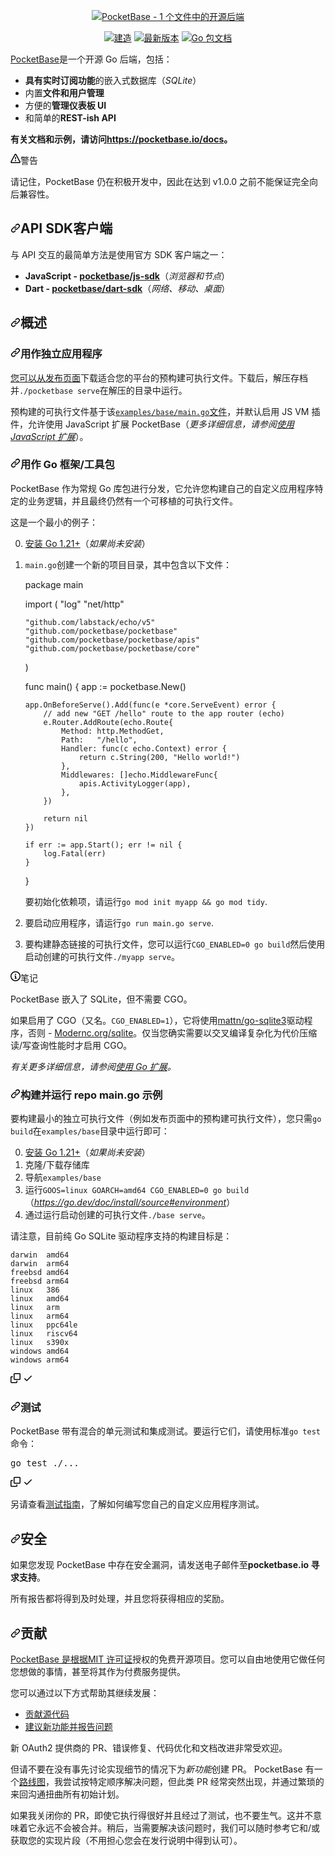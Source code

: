 <div class="Box-sc-g0xbh4-0 bJMeLZ js-snippet-clipboard-copy-unpositioned" data-hpc="true"><article class="markdown-body entry-content container-lg" itemprop="text"><p align="center" dir="auto">
    <a href="https://pocketbase.io" rel="nofollow">
        <img src="https://camo.githubusercontent.com/45afc34faad79c9a4591c3ec02a3e98ec3e99b0e1c8a6fbbf11b6ea8f402fdf6/68747470733a2f2f692e696d6775722e636f6d2f3571696d6e6d352e706e67" alt="PocketBase - 1 个文件中的开源后端" data-canonical-src="https://i.imgur.com/5qimnm5.png" style="max-width: 100%;">
    </a>
</p>
<p align="center" dir="auto">
    <a href="https://github.com/pocketbase/pocketbase/actions/workflows/release.yaml"><img src="https://github.com/pocketbase/pocketbase/actions/workflows/release.yaml/badge.svg" alt="建造" style="max-width: 100%;"></a>
    <a href="https://github.com/pocketbase/pocketbase/releases"><img src="https://camo.githubusercontent.com/b9732255507737ff199b5889590f12cfeb152808f09d5f94710b747bf2e8fa7a/68747470733a2f2f696d672e736869656c64732e696f2f6769746875622f72656c656173652f706f636b6574626173652f706f636b6574626173652e737667" alt="最新版本" data-canonical-src="https://img.shields.io/github/release/pocketbase/pocketbase.svg" style="max-width: 100%;"></a>
    <a href="https://pkg.go.dev/github.com/pocketbase/pocketbase" rel="nofollow"><img src="https://camo.githubusercontent.com/63cbf89251fcaf3bbe7e8452e7844cb36ced6b07f9bc3f60e82707c588479a4d/68747470733a2f2f676f646f632e6f72672f6769746875622e636f6d2f706f636b6574626173652f706f636b6574626173653f7374617475732e737667" alt="Go 包文档" data-canonical-src="https://godoc.org/github.com/pocketbase/pocketbase?status.svg" style="max-width: 100%;"></a>
</p>
<p dir="auto"><a href="https://pocketbase.io" rel="nofollow"><font style="vertical-align: inherit;"><font style="vertical-align: inherit;">PocketBase</font></font></a><font style="vertical-align: inherit;"><font style="vertical-align: inherit;">是一个开源 Go 后端，包括：</font></font></p>
<ul dir="auto">
<li><font style="vertical-align: inherit;"><strong><font style="vertical-align: inherit;">具有实时订阅功能</font></strong><font style="vertical-align: inherit;">的嵌入式数据库（</font></font><em><font style="vertical-align: inherit;"><font style="vertical-align: inherit;">SQLite</font></font></em><font style="vertical-align: inherit;"><font style="vertical-align: inherit;">）</font></font><strong><font style="vertical-align: inherit;"></font></strong></li>
<li><font style="vertical-align: inherit;"><font style="vertical-align: inherit;">内置</font></font><strong><font style="vertical-align: inherit;"><font style="vertical-align: inherit;">文件和用户管理</font></font></strong></li>
<li><font style="vertical-align: inherit;"><font style="vertical-align: inherit;">方便的</font></font><strong><font style="vertical-align: inherit;"><font style="vertical-align: inherit;">管理仪表板 UI</font></font></strong></li>
<li><font style="vertical-align: inherit;"><font style="vertical-align: inherit;">和简单的</font></font><strong><font style="vertical-align: inherit;"><font style="vertical-align: inherit;">REST-ish API</font></font></strong></li>
</ul>
<p dir="auto"><strong><font style="vertical-align: inherit;"><font style="vertical-align: inherit;">有关文档和示例，请访问</font></font><a href="https://pocketbase.io/docs" rel="nofollow"><font style="vertical-align: inherit;"><font style="vertical-align: inherit;">https://pocketbase.io/docs</font></font></a><font style="vertical-align: inherit;"><font style="vertical-align: inherit;">。</font></font></strong></p>
<div class="markdown-alert markdown-alert-warning" dir="auto"><p class="markdown-alert-title" dir="auto"><svg class="octicon octicon-alert mr-2" viewBox="0 0 16 16" version="1.1" width="16" height="16" aria-hidden="true"><path d="M6.457 1.047c.659-1.234 2.427-1.234 3.086 0l6.082 11.378A1.75 1.75 0 0 1 14.082 15H1.918a1.75 1.75 0 0 1-1.543-2.575Zm1.763.707a.25.25 0 0 0-.44 0L1.698 13.132a.25.25 0 0 0 .22.368h12.164a.25.25 0 0 0 .22-.368Zm.53 3.996v2.5a.75.75 0 0 1-1.5 0v-2.5a.75.75 0 0 1 1.5 0ZM9 11a1 1 0 1 1-2 0 1 1 0 0 1 2 0Z"></path></svg><font style="vertical-align: inherit;"><font style="vertical-align: inherit;">警告</font></font></p><p dir="auto"><font style="vertical-align: inherit;"><font style="vertical-align: inherit;">请记住，PocketBase 仍在积极开发中，因此在达到 v1.0.0 之前不能保证完全向后兼容性。</font></font></p>
</div>
<h2 tabindex="-1" dir="auto"><a id="user-content-api-sdk-clients" class="anchor" aria-hidden="true" tabindex="-1" href="#api-sdk-clients"><svg class="octicon octicon-link" viewBox="0 0 16 16" version="1.1" width="16" height="16" aria-hidden="true"><path d="m7.775 3.275 1.25-1.25a3.5 3.5 0 1 1 4.95 4.95l-2.5 2.5a3.5 3.5 0 0 1-4.95 0 .751.751 0 0 1 .018-1.042.751.751 0 0 1 1.042-.018 1.998 1.998 0 0 0 2.83 0l2.5-2.5a2.002 2.002 0 0 0-2.83-2.83l-1.25 1.25a.751.751 0 0 1-1.042-.018.751.751 0 0 1-.018-1.042Zm-4.69 9.64a1.998 1.998 0 0 0 2.83 0l1.25-1.25a.751.751 0 0 1 1.042.018.751.751 0 0 1 .018 1.042l-1.25 1.25a3.5 3.5 0 1 1-4.95-4.95l2.5-2.5a3.5 3.5 0 0 1 4.95 0 .751.751 0 0 1-.018 1.042.751.751 0 0 1-1.042.018 1.998 1.998 0 0 0-2.83 0l-2.5 2.5a1.998 1.998 0 0 0 0 2.83Z"></path></svg></a><font style="vertical-align: inherit;"><font style="vertical-align: inherit;">API SDK客户端</font></font></h2>
<p dir="auto"><font style="vertical-align: inherit;"><font style="vertical-align: inherit;">与 API 交互的最简单方法是使用官方 SDK 客户端之一：</font></font></p>
<ul dir="auto">
<li><strong><font style="vertical-align: inherit;"><font style="vertical-align: inherit;">JavaScript - </font></font><a href="https://github.com/pocketbase/js-sdk"><font style="vertical-align: inherit;"><font style="vertical-align: inherit;">pocketbase/js-sdk</font></font></a></strong><font style="vertical-align: inherit;"><font style="vertical-align: inherit;">（</font></font><em><font style="vertical-align: inherit;"><font style="vertical-align: inherit;">浏览器和节点</font></font></em><font style="vertical-align: inherit;"><font style="vertical-align: inherit;">）</font></font></li>
<li><strong><font style="vertical-align: inherit;"><font style="vertical-align: inherit;">Dart - </font></font><a href="https://github.com/pocketbase/dart-sdk"><font style="vertical-align: inherit;"><font style="vertical-align: inherit;">pocketbase/dart-sdk</font></font></a></strong><font style="vertical-align: inherit;"><font style="vertical-align: inherit;">（</font></font><em><font style="vertical-align: inherit;"><font style="vertical-align: inherit;">网络、移动、桌面</font></font></em><font style="vertical-align: inherit;"><font style="vertical-align: inherit;">）</font></font></li>
</ul>
<h2 tabindex="-1" dir="auto"><a id="user-content-overview" class="anchor" aria-hidden="true" tabindex="-1" href="#overview"><svg class="octicon octicon-link" viewBox="0 0 16 16" version="1.1" width="16" height="16" aria-hidden="true"><path d="m7.775 3.275 1.25-1.25a3.5 3.5 0 1 1 4.95 4.95l-2.5 2.5a3.5 3.5 0 0 1-4.95 0 .751.751 0 0 1 .018-1.042.751.751 0 0 1 1.042-.018 1.998 1.998 0 0 0 2.83 0l2.5-2.5a2.002 2.002 0 0 0-2.83-2.83l-1.25 1.25a.751.751 0 0 1-1.042-.018.751.751 0 0 1-.018-1.042Zm-4.69 9.64a1.998 1.998 0 0 0 2.83 0l1.25-1.25a.751.751 0 0 1 1.042.018.751.751 0 0 1 .018 1.042l-1.25 1.25a3.5 3.5 0 1 1-4.95-4.95l2.5-2.5a3.5 3.5 0 0 1 4.95 0 .751.751 0 0 1-.018 1.042.751.751 0 0 1-1.042.018 1.998 1.998 0 0 0-2.83 0l-2.5 2.5a1.998 1.998 0 0 0 0 2.83Z"></path></svg></a><font style="vertical-align: inherit;"><font style="vertical-align: inherit;">概述</font></font></h2>
<h3 tabindex="-1" dir="auto"><a id="user-content-use-as-standalone-app" class="anchor" aria-hidden="true" tabindex="-1" href="#use-as-standalone-app"><svg class="octicon octicon-link" viewBox="0 0 16 16" version="1.1" width="16" height="16" aria-hidden="true"><path d="m7.775 3.275 1.25-1.25a3.5 3.5 0 1 1 4.95 4.95l-2.5 2.5a3.5 3.5 0 0 1-4.95 0 .751.751 0 0 1 .018-1.042.751.751 0 0 1 1.042-.018 1.998 1.998 0 0 0 2.83 0l2.5-2.5a2.002 2.002 0 0 0-2.83-2.83l-1.25 1.25a.751.751 0 0 1-1.042-.018.751.751 0 0 1-.018-1.042Zm-4.69 9.64a1.998 1.998 0 0 0 2.83 0l1.25-1.25a.751.751 0 0 1 1.042.018.751.751 0 0 1 .018 1.042l-1.25 1.25a3.5 3.5 0 1 1-4.95-4.95l2.5-2.5a3.5 3.5 0 0 1 4.95 0 .751.751 0 0 1-.018 1.042.751.751 0 0 1-1.042.018 1.998 1.998 0 0 0-2.83 0l-2.5 2.5a1.998 1.998 0 0 0 0 2.83Z"></path></svg></a><font style="vertical-align: inherit;"><font style="vertical-align: inherit;">用作独立应用程序</font></font></h3>
<p dir="auto"><font style="vertical-align: inherit;"></font><a href="https://github.com/pocketbase/pocketbase/releases"><font style="vertical-align: inherit;"><font style="vertical-align: inherit;">您可以从发布页面</font></font></a><font style="vertical-align: inherit;"><font style="vertical-align: inherit;">下载适合您的平台的预构建可执行文件</font><font style="vertical-align: inherit;">。下载后，解压存档并</font></font><code>./pocketbase serve</code><font style="vertical-align: inherit;"><font style="vertical-align: inherit;">在解压的目录中运行。</font></font></p>
<p dir="auto"><font style="vertical-align: inherit;"><font style="vertical-align: inherit;">预构建的可执行文件基于该</font></font><a href="https://github.com/pocketbase/pocketbase/blob/master/examples/base/main.go"><code>examples/base/main.go</code><font style="vertical-align: inherit;"><font style="vertical-align: inherit;">文件</font></font></a><font style="vertical-align: inherit;"><font style="vertical-align: inherit;">，并默认启用 JS VM 插件，允许使用 JavaScript 扩展 PocketBase（</font></font><em><font style="vertical-align: inherit;"><font style="vertical-align: inherit;">更多详细信息，请参阅</font></font><a href="https://pocketbase.io/docs/js-overview/" rel="nofollow"><font style="vertical-align: inherit;"><font style="vertical-align: inherit;">使用 JavaScript 扩展</font></font></a></em><font style="vertical-align: inherit;"><font style="vertical-align: inherit;">）。</font></font></p>
<h3 tabindex="-1" dir="auto"><a id="user-content-use-as-a-go-frameworktoolkit" class="anchor" aria-hidden="true" tabindex="-1" href="#use-as-a-go-frameworktoolkit"><svg class="octicon octicon-link" viewBox="0 0 16 16" version="1.1" width="16" height="16" aria-hidden="true"><path d="m7.775 3.275 1.25-1.25a3.5 3.5 0 1 1 4.95 4.95l-2.5 2.5a3.5 3.5 0 0 1-4.95 0 .751.751 0 0 1 .018-1.042.751.751 0 0 1 1.042-.018 1.998 1.998 0 0 0 2.83 0l2.5-2.5a2.002 2.002 0 0 0-2.83-2.83l-1.25 1.25a.751.751 0 0 1-1.042-.018.751.751 0 0 1-.018-1.042Zm-4.69 9.64a1.998 1.998 0 0 0 2.83 0l1.25-1.25a.751.751 0 0 1 1.042.018.751.751 0 0 1 .018 1.042l-1.25 1.25a3.5 3.5 0 1 1-4.95-4.95l2.5-2.5a3.5 3.5 0 0 1 4.95 0 .751.751 0 0 1-.018 1.042.751.751 0 0 1-1.042.018 1.998 1.998 0 0 0-2.83 0l-2.5 2.5a1.998 1.998 0 0 0 0 2.83Z"></path></svg></a><font style="vertical-align: inherit;"><font style="vertical-align: inherit;">用作 Go 框架/工具包</font></font></h3>
<p dir="auto"><font style="vertical-align: inherit;"><font style="vertical-align: inherit;">PocketBase 作为常规 Go 库包进行分发，它允许您构建自己的自定义应用程序特定的业务逻辑，并且最终仍然有一个可移植的可执行文件。</font></font></p>
<p dir="auto"><font style="vertical-align: inherit;"><font style="vertical-align: inherit;">这是一个最小的例子：</font></font></p>
<ol start="0" dir="auto">
<li>
<p dir="auto"><a href="https://go.dev/doc/install" rel="nofollow"><font style="vertical-align: inherit;"><font style="vertical-align: inherit;">安装 Go 1.21+</font></font></a><font style="vertical-align: inherit;"><font style="vertical-align: inherit;">（</font></font><em><font style="vertical-align: inherit;"><font style="vertical-align: inherit;">如果尚未安装</font></font></em><font style="vertical-align: inherit;"><font style="vertical-align: inherit;">）</font></font></p>
</li>
<li>
<p dir="auto"><font style="vertical-align: inherit;"></font><code>main.go</code><font style="vertical-align: inherit;"><font style="vertical-align: inherit;">创建一个新的项目目录，其中</font><font style="vertical-align: inherit;">包含以下文件：</font></font></p>

package main

import (
    "log"
    "net/http"

    "github.com/labstack/echo/v5"
    "github.com/pocketbase/pocketbase"
    "github.com/pocketbase/pocketbase/apis"
    "github.com/pocketbase/pocketbase/core"
)

func main() {
    app := pocketbase.New()

    app.OnBeforeServe().Add(func(e *core.ServeEvent) error {
        // add new "GET /hello" route to the app router (echo)
        e.Router.AddRoute(echo.Route{
            Method: http.MethodGet,
            Path:   "/hello",
            Handler: func(c echo.Context) error {
                return c.String(200, "Hello world!")
            },
            Middlewares: []echo.MiddlewareFunc{
                apis.ActivityLogger(app),
            },
        })

        return nil
    })

    if err := app.Start(); err != nil {
        log.Fatal(err)
    }
}
<p dir="auto"><font style="vertical-align: inherit;"><font style="vertical-align: inherit;">要初始化依赖项，请运行</font></font><code>go mod init myapp &amp;&amp; go mod tidy</code><font style="vertical-align: inherit;"><font style="vertical-align: inherit;">.</font></font></p>
</li>
<li>
<p dir="auto"><font style="vertical-align: inherit;"><font style="vertical-align: inherit;">要启动应用程序，请运行</font></font><code>go run main.go serve</code><font style="vertical-align: inherit;"><font style="vertical-align: inherit;">.</font></font></p>
</li>
<li>
<p dir="auto"><font style="vertical-align: inherit;"><font style="vertical-align: inherit;">要构建静态链接的可执行文件，您可以运行</font></font><code>CGO_ENABLED=0 go build</code><font style="vertical-align: inherit;"><font style="vertical-align: inherit;">然后使用 启动创建的可执行文件</font></font><code>./myapp serve</code><font style="vertical-align: inherit;"><font style="vertical-align: inherit;">。</font></font></p>
</li>
</ol>
<div class="markdown-alert markdown-alert-note" dir="auto"><p class="markdown-alert-title" dir="auto"><svg class="octicon octicon-info mr-2" viewBox="0 0 16 16" version="1.1" width="16" height="16" aria-hidden="true"><path d="M0 8a8 8 0 1 1 16 0A8 8 0 0 1 0 8Zm8-6.5a6.5 6.5 0 1 0 0 13 6.5 6.5 0 0 0 0-13ZM6.5 7.75A.75.75 0 0 1 7.25 7h1a.75.75 0 0 1 .75.75v2.75h.25a.75.75 0 0 1 0 1.5h-2a.75.75 0 0 1 0-1.5h.25v-2h-.25a.75.75 0 0 1-.75-.75ZM8 6a1 1 0 1 1 0-2 1 1 0 0 1 0 2Z"></path></svg><font style="vertical-align: inherit;"><font style="vertical-align: inherit;">笔记</font></font></p><p dir="auto"><font style="vertical-align: inherit;"><font style="vertical-align: inherit;">PocketBase 嵌入了 SQLite，但不需要 CGO。</font></font></p>
<p dir="auto"><font style="vertical-align: inherit;"><font style="vertical-align: inherit;">如果启用了 CGO（又名。</font></font><code>CGO_ENABLED=1</code><font style="vertical-align: inherit;"><font style="vertical-align: inherit;">），它将使用</font></font><a href="https://pkg.go.dev/github.com/mattn/go-sqlite3" rel="nofollow"><font style="vertical-align: inherit;"><font style="vertical-align: inherit;">mattn/go-sqlite3</font></font></a><font style="vertical-align: inherit;"><font style="vertical-align: inherit;">驱动程序，否则 - </font></font><a href="https://pkg.go.dev/modernc.org/sqlite" rel="nofollow"><font style="vertical-align: inherit;"><font style="vertical-align: inherit;">Modernc.org/sqlite</font></font></a><font style="vertical-align: inherit;"><font style="vertical-align: inherit;">。仅当您确实需要以交叉编译复杂化为代价压缩读/写查询性能时才启用 CGO。</font></font></p>
</div>
<p dir="auto"><em><font style="vertical-align: inherit;"><font style="vertical-align: inherit;">有关更多详细信息，请参阅</font></font><a href="https://pocketbase.io/docs/go-overview/" rel="nofollow"><font style="vertical-align: inherit;"><font style="vertical-align: inherit;">使用 Go 扩展</font></font></a><font style="vertical-align: inherit;"><font style="vertical-align: inherit;">。</font></font></em></p>
<h3 tabindex="-1" dir="auto"><a id="user-content-building-and-running-the-repo-maingo-example" class="anchor" aria-hidden="true" tabindex="-1" href="#building-and-running-the-repo-maingo-example"><svg class="octicon octicon-link" viewBox="0 0 16 16" version="1.1" width="16" height="16" aria-hidden="true"><path d="m7.775 3.275 1.25-1.25a3.5 3.5 0 1 1 4.95 4.95l-2.5 2.5a3.5 3.5 0 0 1-4.95 0 .751.751 0 0 1 .018-1.042.751.751 0 0 1 1.042-.018 1.998 1.998 0 0 0 2.83 0l2.5-2.5a2.002 2.002 0 0 0-2.83-2.83l-1.25 1.25a.751.751 0 0 1-1.042-.018.751.751 0 0 1-.018-1.042Zm-4.69 9.64a1.998 1.998 0 0 0 2.83 0l1.25-1.25a.751.751 0 0 1 1.042.018.751.751 0 0 1 .018 1.042l-1.25 1.25a3.5 3.5 0 1 1-4.95-4.95l2.5-2.5a3.5 3.5 0 0 1 4.95 0 .751.751 0 0 1-.018 1.042.751.751 0 0 1-1.042.018 1.998 1.998 0 0 0-2.83 0l-2.5 2.5a1.998 1.998 0 0 0 0 2.83Z"></path></svg></a><font style="vertical-align: inherit;"><font style="vertical-align: inherit;">构建并运行 repo main.go 示例</font></font></h3>
<p dir="auto"><font style="vertical-align: inherit;"><font style="vertical-align: inherit;">要构建最小的独立可执行文件（例如发布页面中的预构建可执行文件），您只需</font></font><code>go build</code><font style="vertical-align: inherit;"><font style="vertical-align: inherit;">在</font></font><code>examples/base</code><font style="vertical-align: inherit;"><font style="vertical-align: inherit;">目录中运行即可：</font></font></p>
<ol start="0" dir="auto">
<li><a href="https://go.dev/doc/install" rel="nofollow"><font style="vertical-align: inherit;"><font style="vertical-align: inherit;">安装 Go 1.21+</font></font></a><font style="vertical-align: inherit;"><font style="vertical-align: inherit;">（</font></font><em><font style="vertical-align: inherit;"><font style="vertical-align: inherit;">如果尚未安装</font></font></em><font style="vertical-align: inherit;"><font style="vertical-align: inherit;">）</font></font></li>
<li><font style="vertical-align: inherit;"><font style="vertical-align: inherit;">克隆/下载存储库</font></font></li>
<li><font style="vertical-align: inherit;"><font style="vertical-align: inherit;">导航</font></font><code>examples/base</code></li>
<li><font style="vertical-align: inherit;"><font style="vertical-align: inherit;">运行</font></font><code>GOOS=linux GOARCH=amd64 CGO_ENABLED=0 go build</code><font style="vertical-align: inherit;"><font style="vertical-align: inherit;">
（</font></font><em><a href="https://go.dev/doc/install/source#environment" rel="nofollow"><font style="vertical-align: inherit;"><font style="vertical-align: inherit;">https://go.dev/doc/install/source#environment</font></font></a></em><font style="vertical-align: inherit;"><font style="vertical-align: inherit;">）</font></font></li>
<li><font style="vertical-align: inherit;"><font style="vertical-align: inherit;">通过运行启动创建的可执行文件</font></font><code>./base serve</code><font style="vertical-align: inherit;"><font style="vertical-align: inherit;">。</font></font></li>
</ol>
<p dir="auto"><font style="vertical-align: inherit;"><font style="vertical-align: inherit;">请注意，目前纯 Go SQLite 驱动程序支持的构建目标是：</font></font></p>
<div class="snippet-clipboard-content notranslate position-relative overflow-auto"><pre class="notranslate"><code>darwin  amd64
darwin  arm64
freebsd amd64
freebsd arm64
linux   386
linux   amd64
linux   arm
linux   arm64
linux   ppc64le
linux   riscv64
linux   s390x
windows amd64
windows arm64
</code></pre><div class="zeroclipboard-container">
    <clipboard-copy aria-label="Copy" class="ClipboardButton btn btn-invisible js-clipboard-copy m-2 p-0 tooltipped-no-delay d-flex flex-justify-center flex-items-center" data-copy-feedback="Copied!" data-tooltip-direction="w" value="darwin  amd64
darwin  arm64
freebsd amd64
freebsd arm64
linux   386
linux   amd64
linux   arm
linux   arm64
linux   ppc64le
linux   riscv64
linux   s390x
windows amd64
windows arm64" tabindex="0" role="button">
      <svg aria-hidden="true" height="16" viewBox="0 0 16 16" version="1.1" width="16" data-view-component="true" class="octicon octicon-copy js-clipboard-copy-icon">
    <path d="M0 6.75C0 5.784.784 5 1.75 5h1.5a.75.75 0 0 1 0 1.5h-1.5a.25.25 0 0 0-.25.25v7.5c0 .138.112.25.25.25h7.5a.25.25 0 0 0 .25-.25v-1.5a.75.75 0 0 1 1.5 0v1.5A1.75 1.75 0 0 1 9.25 16h-7.5A1.75 1.75 0 0 1 0 14.25Z"></path><path d="M5 1.75C5 .784 5.784 0 6.75 0h7.5C15.216 0 16 .784 16 1.75v7.5A1.75 1.75 0 0 1 14.25 11h-7.5A1.75 1.75 0 0 1 5 9.25Zm1.75-.25a.25.25 0 0 0-.25.25v7.5c0 .138.112.25.25.25h7.5a.25.25 0 0 0 .25-.25v-7.5a.25.25 0 0 0-.25-.25Z"></path>
</svg>
      <svg aria-hidden="true" height="16" viewBox="0 0 16 16" version="1.1" width="16" data-view-component="true" class="octicon octicon-check js-clipboard-check-icon color-fg-success d-none">
    <path d="M13.78 4.22a.75.75 0 0 1 0 1.06l-7.25 7.25a.75.75 0 0 1-1.06 0L2.22 9.28a.751.751 0 0 1 .018-1.042.751.751 0 0 1 1.042-.018L6 10.94l6.72-6.72a.75.75 0 0 1 1.06 0Z"></path>
</svg>
    </clipboard-copy>
  </div></div>
<h3 tabindex="-1" dir="auto"><a id="user-content-testing" class="anchor" aria-hidden="true" tabindex="-1" href="#testing"><svg class="octicon octicon-link" viewBox="0 0 16 16" version="1.1" width="16" height="16" aria-hidden="true"><path d="m7.775 3.275 1.25-1.25a3.5 3.5 0 1 1 4.95 4.95l-2.5 2.5a3.5 3.5 0 0 1-4.95 0 .751.751 0 0 1 .018-1.042.751.751 0 0 1 1.042-.018 1.998 1.998 0 0 0 2.83 0l2.5-2.5a2.002 2.002 0 0 0-2.83-2.83l-1.25 1.25a.751.751 0 0 1-1.042-.018.751.751 0 0 1-.018-1.042Zm-4.69 9.64a1.998 1.998 0 0 0 2.83 0l1.25-1.25a.751.751 0 0 1 1.042.018.751.751 0 0 1 .018 1.042l-1.25 1.25a3.5 3.5 0 1 1-4.95-4.95l2.5-2.5a3.5 3.5 0 0 1 4.95 0 .751.751 0 0 1-.018 1.042.751.751 0 0 1-1.042.018 1.998 1.998 0 0 0-2.83 0l-2.5 2.5a1.998 1.998 0 0 0 0 2.83Z"></path></svg></a><font style="vertical-align: inherit;"><font style="vertical-align: inherit;">测试</font></font></h3>
<p dir="auto"><font style="vertical-align: inherit;"><font style="vertical-align: inherit;">PocketBase 带有混合的单元测试和集成测试。要运行它们，请使用标准</font></font><code>go test</code><font style="vertical-align: inherit;"><font style="vertical-align: inherit;">命令：</font></font></p>
<div class="highlight highlight-source-shell notranslate position-relative overflow-auto" dir="auto"><pre>go <span class="pl-c1">test</span> ./...</pre><div class="zeroclipboard-container">
    <clipboard-copy aria-label="Copy" class="ClipboardButton btn btn-invisible js-clipboard-copy m-2 p-0 tooltipped-no-delay d-flex flex-justify-center flex-items-center" data-copy-feedback="Copied!" data-tooltip-direction="w" value="go test ./..." tabindex="0" role="button">
      <svg aria-hidden="true" height="16" viewBox="0 0 16 16" version="1.1" width="16" data-view-component="true" class="octicon octicon-copy js-clipboard-copy-icon">
    <path d="M0 6.75C0 5.784.784 5 1.75 5h1.5a.75.75 0 0 1 0 1.5h-1.5a.25.25 0 0 0-.25.25v7.5c0 .138.112.25.25.25h7.5a.25.25 0 0 0 .25-.25v-1.5a.75.75 0 0 1 1.5 0v1.5A1.75 1.75 0 0 1 9.25 16h-7.5A1.75 1.75 0 0 1 0 14.25Z"></path><path d="M5 1.75C5 .784 5.784 0 6.75 0h7.5C15.216 0 16 .784 16 1.75v7.5A1.75 1.75 0 0 1 14.25 11h-7.5A1.75 1.75 0 0 1 5 9.25Zm1.75-.25a.25.25 0 0 0-.25.25v7.5c0 .138.112.25.25.25h7.5a.25.25 0 0 0 .25-.25v-7.5a.25.25 0 0 0-.25-.25Z"></path>
</svg>
      <svg aria-hidden="true" height="16" viewBox="0 0 16 16" version="1.1" width="16" data-view-component="true" class="octicon octicon-check js-clipboard-check-icon color-fg-success d-none">
    <path d="M13.78 4.22a.75.75 0 0 1 0 1.06l-7.25 7.25a.75.75 0 0 1-1.06 0L2.22 9.28a.751.751 0 0 1 .018-1.042.751.751 0 0 1 1.042-.018L6 10.94l6.72-6.72a.75.75 0 0 1 1.06 0Z"></path>
</svg>
    </clipboard-copy>
  </div></div>
<p dir="auto"><font style="vertical-align: inherit;"><font style="vertical-align: inherit;">另请查看</font></font><a href="http://pocketbase.io/docs/testing" rel="nofollow"><font style="vertical-align: inherit;"><font style="vertical-align: inherit;">测试指南</font></font></a><font style="vertical-align: inherit;"><font style="vertical-align: inherit;">，了解如何编写您自己的自定义应用程序测试。</font></font></p>
<h2 tabindex="-1" dir="auto"><a id="user-content-security" class="anchor" aria-hidden="true" tabindex="-1" href="#security"><svg class="octicon octicon-link" viewBox="0 0 16 16" version="1.1" width="16" height="16" aria-hidden="true"><path d="m7.775 3.275 1.25-1.25a3.5 3.5 0 1 1 4.95 4.95l-2.5 2.5a3.5 3.5 0 0 1-4.95 0 .751.751 0 0 1 .018-1.042.751.751 0 0 1 1.042-.018 1.998 1.998 0 0 0 2.83 0l2.5-2.5a2.002 2.002 0 0 0-2.83-2.83l-1.25 1.25a.751.751 0 0 1-1.042-.018.751.751 0 0 1-.018-1.042Zm-4.69 9.64a1.998 1.998 0 0 0 2.83 0l1.25-1.25a.751.751 0 0 1 1.042.018.751.751 0 0 1 .018 1.042l-1.25 1.25a3.5 3.5 0 1 1-4.95-4.95l2.5-2.5a3.5 3.5 0 0 1 4.95 0 .751.751 0 0 1-.018 1.042.751.751 0 0 1-1.042.018 1.998 1.998 0 0 0-2.83 0l-2.5 2.5a1.998 1.998 0 0 0 0 2.83Z"></path></svg></a><font style="vertical-align: inherit;"><font style="vertical-align: inherit;">安全</font></font></h2>
<p dir="auto"><font style="vertical-align: inherit;"><font style="vertical-align: inherit;">如果您发现 PocketBase 中存在安全漏洞，请发送电子邮件至</font></font><strong><font style="vertical-align: inherit;"><font style="vertical-align: inherit;">pocketbase.io 寻求支持</font></font></strong><font style="vertical-align: inherit;"><font style="vertical-align: inherit;">。</font></font></p>
<p dir="auto"><font style="vertical-align: inherit;"><font style="vertical-align: inherit;">所有报告都将得到及时处理，并且您将获得相应的奖励。</font></font></p>
<h2 tabindex="-1" dir="auto"><a id="user-content-contributing" class="anchor" aria-hidden="true" tabindex="-1" href="#contributing"><svg class="octicon octicon-link" viewBox="0 0 16 16" version="1.1" width="16" height="16" aria-hidden="true"><path d="m7.775 3.275 1.25-1.25a3.5 3.5 0 1 1 4.95 4.95l-2.5 2.5a3.5 3.5 0 0 1-4.95 0 .751.751 0 0 1 .018-1.042.751.751 0 0 1 1.042-.018 1.998 1.998 0 0 0 2.83 0l2.5-2.5a2.002 2.002 0 0 0-2.83-2.83l-1.25 1.25a.751.751 0 0 1-1.042-.018.751.751 0 0 1-.018-1.042Zm-4.69 9.64a1.998 1.998 0 0 0 2.83 0l1.25-1.25a.751.751 0 0 1 1.042.018.751.751 0 0 1 .018 1.042l-1.25 1.25a3.5 3.5 0 1 1-4.95-4.95l2.5-2.5a3.5 3.5 0 0 1 4.95 0 .751.751 0 0 1-.018 1.042.751.751 0 0 1-1.042.018 1.998 1.998 0 0 0-2.83 0l-2.5 2.5a1.998 1.998 0 0 0 0 2.83Z"></path></svg></a><font style="vertical-align: inherit;"><font style="vertical-align: inherit;">贡献</font></font></h2>
<p dir="auto"><font style="vertical-align: inherit;"></font><a href="/pocketbase/pocketbase/blob/master/LICENSE.md"><font style="vertical-align: inherit;"><font style="vertical-align: inherit;">PocketBase 是根据MIT 许可证</font></font></a><font style="vertical-align: inherit;"><font style="vertical-align: inherit;">授权的免费开源项目</font><font style="vertical-align: inherit;">。您可以自由地使用它做任何您想做的事情，甚至将其作为付费服务提供。</font></font></p>
<p dir="auto"><font style="vertical-align: inherit;"><font style="vertical-align: inherit;">您可以通过以下方式帮助其继续发展：</font></font></p>
<ul dir="auto">
<li><a href="/pocketbase/pocketbase/blob/master/CONTRIBUTING.md"><font style="vertical-align: inherit;"><font style="vertical-align: inherit;">贡献源代码</font></font></a></li>
<li><a href="https://github.com/pocketbase/pocketbase/issues"><font style="vertical-align: inherit;"><font style="vertical-align: inherit;">建议新功能并报告问题</font></font></a></li>
</ul>
<p dir="auto"><font style="vertical-align: inherit;"><font style="vertical-align: inherit;">新 OAuth2 提供商的 PR、错误修复、代码优化和文档改进非常受欢迎。</font></font></p>
<p dir="auto"><font style="vertical-align: inherit;"><font style="vertical-align: inherit;">但请不要</font><font style="vertical-align: inherit;">在没有事先讨论实现细节的情况下为</font></font><em><font style="vertical-align: inherit;"><font style="vertical-align: inherit;">新功能</font></font></em><font style="vertical-align: inherit;"><font style="vertical-align: inherit;">创建 PR。 PocketBase 有一个</font></font><a href="https://github.com/orgs/pocketbase/projects/2"><font style="vertical-align: inherit;"><font style="vertical-align: inherit;">路线图</font></font></a><font style="vertical-align: inherit;"><font style="vertical-align: inherit;">，我尝试按特定顺序解决问题，但此类 PR 经常突然出现，并通过繁琐的来回沟通扭曲所有初始计划。</font></font></p>
<p dir="auto"><font style="vertical-align: inherit;"><font style="vertical-align: inherit;">如果我关闭你的 PR，即使它执行得很好并且经过了测试，也不要生气。这并不意味着它永远不会被合并。稍后，当需要解决该问题时，我们可以随时参考它和/或获取您的实现片段（不用担心您会在发行说明中得到认可）。</font></font></p>
</article></div>
